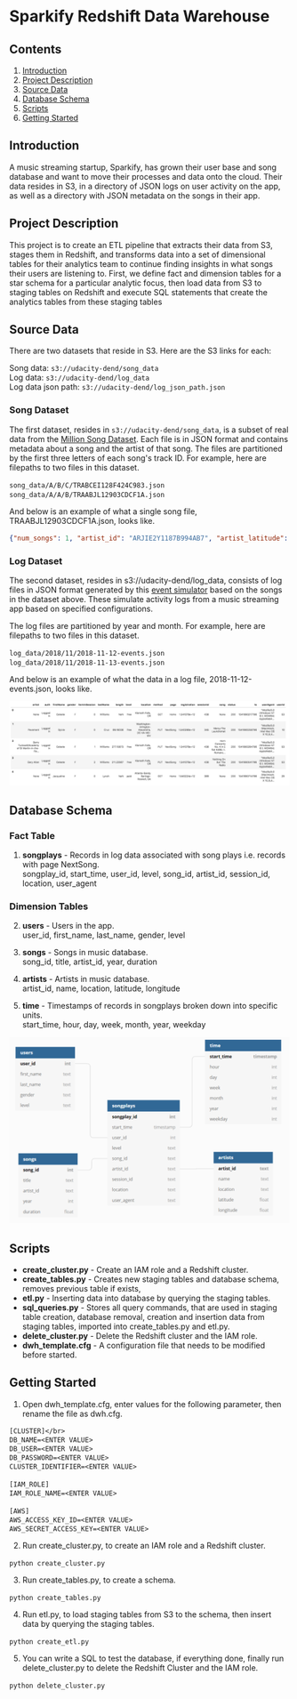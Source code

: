 # Sparkify Redshift Data Warehouse

## Contents

1. [Introduction](#Introduction)
2. [Project Description](#motivation)
3. [Source Data](#Datasets)
4. [Database Schema](#Schema)
5. [Scripts](#Scripts)
6. [Getting Started](#Started)


## Introduction<a name="installation"></a>

A music streaming startup, Sparkify, has grown their user base and song database and want to move their processes and data onto the cloud. Their data resides in S3, in a directory of JSON logs on user activity on the app, as well as a directory with JSON metadata on the songs in their app.

## Project Description<a name="motivation"></a>

This project is to create an ETL pipeline that extracts their data from S3, stages them in Redshift, and transforms data into a set of dimensional tables for their analytics team to continue finding insights in what songs their users are listening to. First, we define fact and dimension tables for a star schema for a particular analytic focus, then load data from S3 to staging tables on Redshift and execute SQL statements that create the analytics tables from these staging tables

## Source Data <a name="Datasets"></a>

There are two datasets that reside in S3. Here are the S3 links for each:

Song data: `s3://udacity-dend/song_data`</br>
Log data: `s3://udacity-dend/log_data`</br>
Log data json path: `s3://udacity-dend/log_json_path.json`

### Song Dataset

The first dataset, resides in `s3://udacity-dend/song_data`, is a subset of real data from the [Million Song Dataset](http://millionsongdataset.com/). Each file is in JSON format and contains metadata about a song and the artist of that song. The files are partitioned by the first three letters of each song's track ID. For example, here are filepaths to two files in this dataset.

`song_data/A/B/C/TRABCEI128F424C983.json`</br>
`song_data/A/A/B/TRAABJL12903CDCF1A.json`

And below is an example of what a single song file, TRAABJL12903CDCF1A.json, looks like.

```json
{"num_songs": 1, "artist_id": "ARJIE2Y1187B994AB7", "artist_latitude": null, "artist_longitude": null, "artist_location": "", "artist_name": "Line Renaud", "song_id": "SOUPIRU12A6D4FA1E1", "title": "Der Kleine Dompfaff", "duration": 152.92036, "year": 0}
```

### Log Dataset

The second dataset, resides in s3://udacity-dend/log_data, consists of log files in JSON format generated by this [event simulator](https://github.com/Interana/eventsim) based on the songs in the dataset above. These simulate activity logs from a music streaming app based on specified configurations.

The log files are partitioned by year and month. For example, here are filepaths to two files in this dataset.

`log_data/2018/11/2018-11-12-events.json`</br>
`log_data/2018/11/2018-11-13-events.json`



And below is an example of what the data in a log file, 2018-11-12-events.json, looks like.

![log-data](log-data.png)


## Database Schema <a name="Schema"></a>

### Fact Table
1. **songplays** - Records in log data associated with song plays i.e. records with page NextSong.</br>
songplay_id, start_time, user_id, level, song_id, artist_id, session_id, location, user_agent

### Dimension Tables
2. **users** - Users in the app.</br>
user_id, first_name, last_name, gender, level

3. **songs** - Songs in music database.</br>
song_id, title, artist_id, year, duration

4. **artists** - Artists in music database.</br>
artist_id, name, location, latitude, longitude

5. **time** - Timestamps of records in songplays broken down into specific units.</br>
start_time, hour, day, week, month, year, weekday

![schema](schema.png)

## Scripts <a name="Scripts"></a>

- **create_cluster.py** - Create an IAM role and a Redshift cluster.
- **create_tables.py** - Creates new staging tables and database schema, removes previous table if exists, 
- **etl.py** - Inserting data into database by querying the staging tables.
- **sql_queries.py** - Stores all query commands, that are used in staging table creation, database removal, creation and insertion data from staging tables, imported into create_tables.py and etl.py.
- **delete_cluster.py** - Delete the Redshift cluster and the IAM role.
- **dwh_template.cfg** - A configuration file that needs to be modified before started.

## Getting Started <a name="Started"></a>

1. Open dwh_template.cfg, enter values for the following parameter, then rename the file as dwh.cfg.
```
[CLUSTER]</br>
DB_NAME=<ENTER VALUE>
DB_USER=<ENTER VALUE>
DB_PASSWORD=<ENTER VALUE>
CLUSTER_IDENTIFIER=<ENTER VALUE>

[IAM_ROLE]
IAM_ROLE_NAME=<ENTER VALUE>

[AWS]
AWS_ACCESS_KEY_ID=<ENTER VALUE>
AWS_SECRET_ACCESS_KEY=<ENTER VALUE>
```

2. Run create_cluster.py, to create an IAM role and a Redshift cluster. 

`python create_cluster.py`

3. Run create_tables.py, to create a schema. 

`python create_tables.py`

4. Run etl.py, to load staging tables from S3 to the schema, then insert data by querying the staging tables.

`python create_etl.py`

5. You can write a SQL to test the database, if everything done, finally run delete_cluster.py to delete the Redshift Cluster and the IAM role.

`python delete_cluster.py`